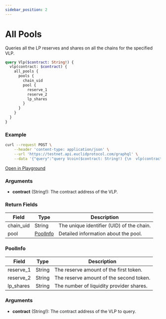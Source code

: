 ```yaml
---
sidebar_position: 2
---
```

# All Pools
Queries all the LP reserves and shares on all the chains for the specified VLP.

```graphql
query Vlp($contract: String!) {
  vlp(contract: $contract) {
    all_pools {
      pools {
        chain_uid
        pool {
          reserve_1
          reserve_2
          lp_shares
        }
      }
    }
  }
}
```

### Example

```bash
curl --request POST \
    --header 'content-type: application/json' \
    --url 'https://testnet.api.euclidprotocol.com/graphql' \
    --data '{"query":"query Vcoin($contract: String!) {\n  vlp(contract: $contract) {\n    all_pools {\n      pools {\n        chain_uid\n        pool {\n          reserve_1\n          reserve_2\n          lp_shares\n        }\n      }\n    }\n  }\n}","variables":{"contract":"nibi147sw04ts68nxe80946m332rr8j79qqvas386al8d76jhamnnr99qj6xnfs"}}'
```

[Open in Playground](https://testnet.api.euclidprotocol.com/?explorerURLState=N4IgJg9gxgrgtgUwHYBcQC4QEcYIE4CeABAGpQQCWSAFACTmp4CGUK6RAyinlQOYCEASiLAAOkiJEAbgBsADtQbcWbIvQiMVwsRMlEmMmQH05ECDIDOI8Xr2nzVnbdtQAFkypGYFMDeeT7GWtdf0k8BAt8KQQjAEY-UKJwyLxoowAmBND5Iwt3ZKzbAF9CohKQsr9y8pAAGhApJh4mACMZCIwQJyJRECVmVl72XqQKFopYgBYAdgsAdwAGSZQLADYADiQADwR1hYBOSdW4AGYT9Lw8dYAraf2sLEaLE-XVg3WwadXr9zgkJDw%2B3u11WWyQADMLL1xEUQEUgA)


### Arguments

- **contract** (String!): The contract address of the VLP.

### Return Fields

| Field                  | Type   | Description                                             |
|------------------------|--------|---------------------------------------------------------|
| chain_uid              | String | The unique identifier (UID) of the chain.               |
| pool                   | [PoolInfo](#poolinfo) | Detailed information about the pool.                   |

### PoolInfo

| Field                  | Type   | Description                                             |
|------------------------|--------|---------------------------------------------------------|
| reserve_1              | String | The reserve amount of the first token.                  |
| reserve_2              | String | The reserve amount of the second token.                 |
| lp_shares              | String | The number of liquidity provider shares.                |

### Arguments

- **contract** (String!): The contract address of the VLP to query.